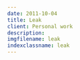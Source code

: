 ```yaml
---
date: 2011-10-04
title: Leak
client: Personal work
description:
imgfilename: leak
indexclassname: leak
---
```


<img srcset="/img/leak-1x.png 1x, /img/leak-2x.png 2x">
